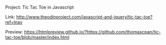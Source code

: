 Project: Tic Tac Toe in Javascript

Link: http://www.theodinproject.com/javascript-and-jquery/tic-tac-toe?ref=lnav

Preview: https://htmlpreview.github.io/?https://github.com/thomascpan/tic-tac-toe/blob/master/index.html
